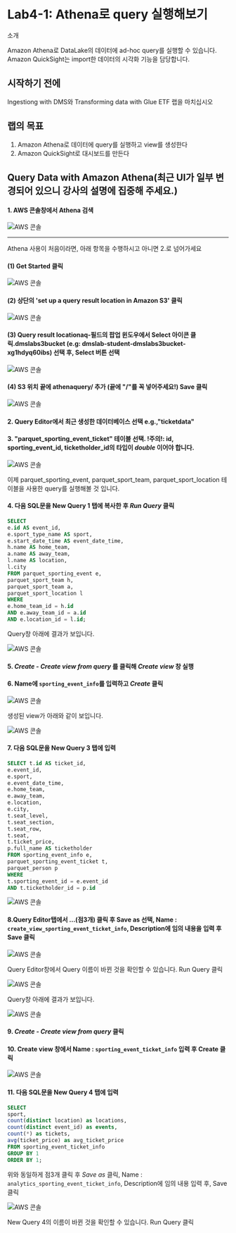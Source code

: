 # Lab4-1: Athena로 query 실행해보기

소개

Amazon Athena로 DataLake의 데이터에 ad-hoc query를 실행할 수 있습니다.\
Amazon QuickSight는 import한 데이터의 시각화 기능을 담당합니다.

## 시작하기 전에

Ingestiong with DMS와 Transforming data with Glue ETF 랩을 마치십시오

## 랩의 목표

1. Amazon Athena로 데이터에 query를 실행하고 view를 생성한다
2. Amazon QuickSight로 대시보드를 만든다

## Query Data with Amazon Athena(최근 UI가 일부 변경되어 있으니 강사의 설명에 집중해 주세요.)

#### 1. AWS 콘솔창에서 Athena 검색

![AWS 콘솔](../../images/aq/aq-1-console.png)

***

Athena 사용이 처음이라면, 아래 항목을 수행하시고 아니면 2.로 넘어가세요

#### (1) Get Started 클릭

![AWS 콘솔](../../images/aq/aq-athena-start.png)

#### (2) 상단의 'set up a query result location in Amazon S3' 클릭

![AWS 콘솔](../../images/aq/aq-setups3.png)

#### (3) Query result locationaq-필드의 팝업 윈도우에서 Select 아이콘 클릭.dmslabs3bucket (e.g: dmslab-student-dmslabs3bucket-xg1hdyq60ibs) 선택 후, Select 버튼 선택

![AWS 콘솔](../../images/aq/aq-selects3.png)

#### (4) S3 위치 끝에 athenaquery/ 추가 (끝에 "/"를 꼭 넣어주세요!) Save 클릭

![AWS 콘솔](../../images/aq/aq-setting.png)

#### 2. Query Editor에서 최근 생성한 데이터베이스 선택 e.g.,"ticketdata"

#### 3. "parquet\_sporting\_event\_ticket" 테이블 선택. !주의!: id, sporting\_event\_id, ticketholder\_id의 타입이 _double_ 이어야 합니다.

![AWS 콘솔](../../images/aq/aq-queryeditor.png)

이제 parquet\_sporting\_event, parquet\_sport\_team, parquet\_sport\_location 테이블을 사용한 query를 실행해볼 것 입니다.

#### 4. 다음 SQL문을 New Query 1 탭에 복사한 후 _Run Query_ 클릭

```SQL
SELECT
e.id AS event_id,
e.sport_type_name AS sport,
e.start_date_time AS event_date_time,
h.name AS home_team,
a.name AS away_team,
l.name AS location,
l.city
FROM parquet_sporting_event e,
parquet_sport_team h,
parquet_sport_team a,
parquet_sport_location l
WHERE
e.home_team_id = h.id
AND e.away_team_id = a.id
AND e.location_id = l.id;
```

Query창 아래에 결과가 보입니다.

![AWS 콘솔](../../images/aq/aq-sql1.png)

#### 5. _Create - Create view from query_ 를 클릭해 _Create view_ 창 실행

#### 6. Name에 ```sporting_event_info```를 입력하고 _Create_ 클릭

![AWS 콘솔](../../images/aq/aq-view1.png)

생성된 view가 아래와 같이 보입니다.

![AWS 콘솔](../../images/aq/aq-view1result.png)

#### 7. 다음 SQL문을 New Query 3 탭에 입력

```sql
SELECT t.id AS ticket_id,
e.event_id,
e.sport,
e.event_date_time,
e.home_team,
e.away_team,
e.location,
e.city,
t.seat_level,
t.seat_section,
t.seat_row,
t.seat,
t.ticket_price,
p.full_name AS ticketholder
FROM sporting_event_info e,
parquet_sporting_event_ticket t,
parquet_person p
WHERE
t.sporting_event_id = e.event_id
AND t.ticketholder_id = p.id
```

![AWS 콘솔](../../images/aq/aq-sql2.png)

#### 8.Query Editor탭에서 ...(점3개) 클릭 후 Save as 선택, Name : ```create_view_sporting_event_ticket_info```, Description에 임의 내용을 입력 후 Save 클릭

![AWS 콘솔](../../images/aq/aq-view2.png)

Query Editor창에서 Query 이름이 바뀐 것을 확인할 수 있습니다. Run Query 클릭 

![AWS 콘솔](../../images/aq/aq-runquery.png)

Query창 아래에 결과가 보입니다.

![AWS 콘솔](../../images/aq/aq-runqueryresult.png)

#### 9. _Create - Create view from query_ 클릭

#### 10. Create view 창에서 Name : ```sporting_event_ticket_info``` 입력 후 Create 클릭

![AWS 콘솔](../../images/aq/aq-createview-seti.png)

#### 11. 다음 SQL문을 New Query 4 탭에 입력

```sql
SELECT
sport,
count(distinct location) as locations,
count(distinct event_id) as events,
count(*) as tickets,
avg(ticket_price) as avg_ticket_price
FROM sporting_event_ticket_info
GROUP BY 1
ORDER BY 1;
```

위와 동일하게 점3개 클릭 후 _Save as_ 클릭, Name : ```analytics_sporting_event_ticket_info```, Description에 임의 내용 입력 후, Save 클릭 

![AWS 콘솔](../../images/aq/aq-save-aseti.png)

New Query 4의 이름이 바뀐 것을 확인할 수 있습니다.
Run Query 클릭